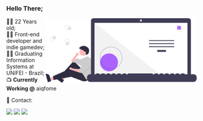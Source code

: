 ### Hello There;

<img src="https://raw.githubusercontent.com/danielnaoexiste/danielnaoexiste/master/image.svg" min-width="400px" max-width="400px" width="400px" align="right" alt="Programmer">

<p align="left"> 
  👨‍💻 22 Years old; <br>
  👨‍💼 Front-end developer and indie gamedev; <br>
  👨‍🎓 Graduating Information Systems at UNIFEI - Brazil; <br>
  📺 <b>Currently Working @</b> aiqfome 
</p>

<p align="left">
  💌 Contact:
</p>

<p align="left">
  <a href="mailto:contato@danielnaoexiste.dev" target="_blank" alt="Gmail">
  <img src="https://img.shields.io/badge/-Gmail-FF0000?style=for-the-badge&labelColor=FF0000&logo=gmail&logoColor=white&link=mailto:danieldenardo1@gmail.com" /></a>

  <a href="https://linkedin.com/in/danielnaoexiste" target="_blank" alt="Linkedin">
  <img src="https://img.shields.io/badge/-Linkedin-0e76a8?style=for-the-badge&logo=Linkedin&logoColor=white&link=https://linkedin.com/in/danielnaoexiste" /></a>
  
  <a href="https://danielnaoexiste.dev" target="_blank" alt="Portfolio">
  <img src="https://img.shields.io/badge/-Portfolio-DF0174?style=for-the-badge&logo=github&logoColor=white&link=https://danielnaoexiste.github.io" /></a>
</p>  
